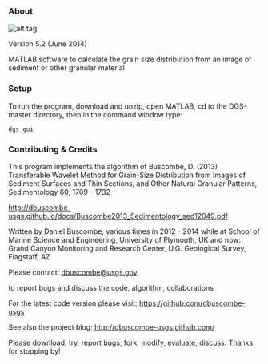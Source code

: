 ### About

![alt tag](http://dbuscombe-usgs.github.io/figs/2013-02-24-dgs/nicegrains1.jpg)

Version 5.2 (June 2014)

MATLAB software to calculate the grain size distribution from an image of sediment or other granular material

### Setup

To run the program, download and unzip, open MATLAB, cd to the DGS-master directory, then in the command window type:

```
dgs_gui 
```

### Contributing & Credits

This program implements the algorithm of 
Buscombe, D. (2013) Transferable Wavelet Method for Grain-Size Distribution from Images of Sediment Surfaces and Thin Sections, and Other Natural Granular Patterns, Sedimentology 60, 1709 - 1732

http://dbuscombe-usgs.github.io/docs/Buscombe2013_Sedimentology_sed12049.pdf
 
Written by Daniel Buscombe, various times in 2012 - 2014
while at
School of Marine Science and Engineering, University of Plymouth, UK
and now:
Grand Canyon Monitoring and Research Center, U.G. Geological Survey, Flagstaff, AZ 

Please contact:
dbuscombe@usgs.gov

to report bugs and discuss the code, algorithm, collaborations

For the latest code version please visit:
https://github.com/dbuscombe-usgs

See also the project blog: 
http://dbuscombe-usgs.github.com/

Please download, try, report bugs, fork, modify, evaluate, discuss. Thanks for stopping by!
